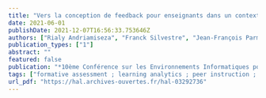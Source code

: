 ```yaml
---
title: "Vers la conception de feedback pour enseignants dans un contexte d'évaluation formative à grande échelle : une approche analytique"
date: 2021-06-01
publishDate: 2021-12-07T16:56:33.753646Z
authors: ["Rialy Andriamiseza", "Franck Silvestre", "Jean-François Parmentier", "Julien Broisin"]
publication_types: ["1"]
abstract: ""
featured: false
publication: "*10ème Conférence sur les Environnements Informatiques pour l'Apprentissage Humain (EIAH 2021)*"
tags: ["formative assessment ; learning analytics ; peer instruction ; teacher feedback ; learning analytics ; évaluation formative ; feedback pour enseignants ; instruction par les pairs"]
url_pdf: "https://hal.archives-ouvertes.fr/hal-03292736"
---
```


